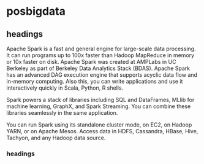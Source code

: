 # posbigdata

## headings
   Apache Spark is a fast and general engine for large-scale data processing. It can run programs up to 100x faster than  Hadoop MapReduce in memory or 10x faster on disk. Apache Spark was created at AMPLabs in UC Berkeley as part of Berkeley Data Analytics Stack (BDAS). Apache Spark has an advanced DAG execution engine that supports acyclic data flow and in-memory computing. Also this, you can write applications and use it interactively quickly in Scala, Python, R shells.
   
   Spark powers a stack of libraries including SQL and DataFrames, MLlib for machine learning, GraphX, and Spark Streaming. You can combine these libraries seamlessly in the same application.

You can run Spark using its standalone cluster mode, on EC2, on Hadoop YARN, or on Apache Mesos. Access data in HDFS, Cassandra, HBase, Hive, Tachyon, and any Hadoop data source.

### headings
